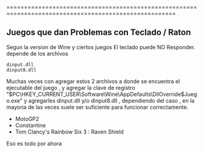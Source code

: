 ======================================================================================================
					
Juegos que dan Problemas con Teclado / Raton				
--------------------------------------------


Segun la version de Wine y ciertos juegos
El teclado puede NO Responder. 
depende de los archivos 


    dinput.dll
    dinput8.dll


Muchas veces con agregar estos 2 archivos a donde se encuentra
el ejecutable del juego , y agregar la clave de registro
"$PC\HKEY_CURRENT_USER\Software\Wine\AppDefaults\DllOverride\$Juego.exe"
y agregarles dinput.dll y/o dinput8.dll , dependiendo del caso , en la mayoria
de las veces suele ser suficiente para funcionar correctamente.

* MotoGP2
* Constantine
* Tom Clancy's Rainbow Six 3 : Raven Shield


Eso es todo por ahora